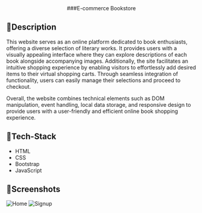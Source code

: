 <div align="center">
   ###E-commerce Bookstore
</div>

## 📝Description
This website serves as an online platform dedicated to book enthusiasts, offering a diverse selection of literary works. It provides users with a visually appealing interface where they can explore 
descriptions of each book alongside accompanying images. Additionally, the site 
facilitates an intuitive shopping experience by enabling visitors to effortlessly add desired items to their virtual shopping carts. 
Through seamless integration of functionality, users can easily manage their selections and proceed to checkout.

Overall, the website combines technical elements such as DOM manipulation, event handling, local data storage, and responsive design to provide users with a 
user-friendly and efficient online book shopping experience.

## 🤖Tech-Stack
- HTML
- CSS
- Bootstrap
- JavaScript

## 📱Screenshots
<img src="https://drive.google.com/uc?export=view&id=1BEJgTd98xm-YAjTFe6W4QC88nmD7eK16" alt="Home">
<img src="https://drive.google.com/uc?export=view&id=1tcQGdwFWx7M-LgxRpvsyhyLhsECov6RM" alt="Signup">
